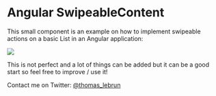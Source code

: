 # Angular SwipeableContent
This small component is an example on how to implement swipeable actions on a basic List in an Angular application:

<img src="https://i.imgur.com/48yuj71.gif" />

This is not perfect and a lot of things can be added but it can be a good start so feel free to improve / use it!

Contact me on Twitter: [@thomas_lebrun](https://twitter.com/thomas_lebrun)
